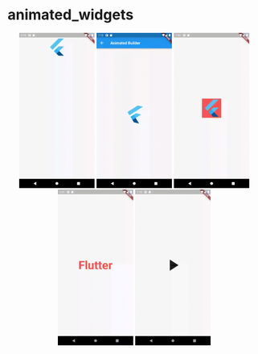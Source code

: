 # animated_widgets
<p align="center">
<img alt="animatedAlign" width="150" src="https://github.com/pshanmukha/animated_widgets/blob/master/assets/animatedalign.gif">
<img alt="animatedBuilder" width="150" src="https://github.com/pshanmukha/animated_widgets/blob/master/assets/animationbuilder.gif">
<img alt="animatedBuilder" width="150" src="https://github.com/pshanmukha/animated_widgets/blob/master/assets/animatedcontainer.gif">
<img alt="animatedBuilder" width="150" src="https://github.com/pshanmukha/animated_widgets/blob/master/assets/animateddefaulttextstyle.gif">
<img alt="animatedBuilder" width="150" src="https://github.com/pshanmukha/animated_widgets/blob/master/assets/animatedicon.gif">
</p>
